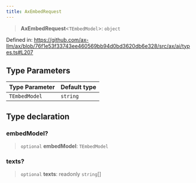 ```yaml
---
title: AxEmbedRequest
---
```


> **AxEmbedRequest**\<`TEmbedModel`\>: `object`

Defined in: https://github.com/ax-llm/ax/blob/76f1e53f33743ee460569bb94d0bd3620db6e328/src/ax/ai/types.ts#L207

## Type Parameters

| Type Parameter | Default type |
| ------ | ------ |
| `TEmbedModel` | `string` |

## Type declaration

<a id="embedModel"></a>

### embedModel?

> `optional` **embedModel**: `TEmbedModel`

<a id="texts"></a>

### texts?

> `optional` **texts**: readonly `string`[]
